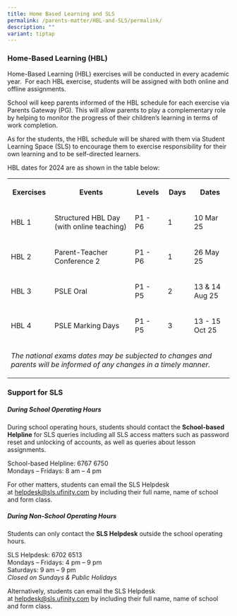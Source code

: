 ```yaml
---
title: Home Based Learning and SLS
permalink: /parents-matter/HBL-and-SLS/permalink/
description: ""
variant: tiptap
---
```

<h3><strong>Home-Based Learning (HBL)</strong></h3>
<p>Home-Based Learning (HBL) exercises will be conducted in every academic
year.&nbsp; For each HBL exercise, students will be assigned with both
online and offline assignments.</p>
<p>School will keep parents informed of the HBL schedule for each exercise
via Parents Gateway (PG). This will allow parents to play a complementary
role by helping to monitor the progress of their children’s learning in
terms of work completion.</p>
<p>As for the students, the HBL schedule will be shared with them via Student
Learning Space (SLS) to encourage them to exercise responsibility for their
own learning and to be self-directed learners.</p>
<p>HBL dates for 2024 are as shown in the table below:</p>
<table style="minWidth: 125px">
<colgroup>
<col>
<col>
<col>
<col>
<col>
</colgroup>
<tbody>
<tr>
<th rowspan="1" colspan="1">
<p><strong>Exercises</strong>
</p>
</th>
<th rowspan="1" colspan="1">
<p><strong>Events</strong>
</p>
</th>
<th rowspan="1" colspan="1">
<p><strong>Levels</strong>
</p>
</th>
<th rowspan="1" colspan="1">
<p><strong>Days</strong>
</p>
</th>
<th rowspan="1" colspan="1">
<p><strong>Dates</strong>
</p>
</th>
</tr>
<tr>
<td rowspan="1" colspan="1">
<p>HBL 1</p>
</td>
<td rowspan="1" colspan="1">
<p>Structured HBL Day (with online teaching)</p>
</td>
<td rowspan="1" colspan="1">
<p>P1 - P6</p>
</td>
<td rowspan="1" colspan="1">
<p>1</p>
</td>
<td rowspan="1" colspan="1">
<p>10 Mar 25</p>
</td>
</tr>
<tr>
<td rowspan="1" colspan="1">
<p>HBL 2</p>
</td>
<td rowspan="1" colspan="1">
<p>Parent-Teacher Conference 2</p>
</td>
<td rowspan="1" colspan="1">
<p>P1 - P6</p>
</td>
<td rowspan="1" colspan="1">
<p>1</p>
</td>
<td rowspan="1" colspan="1">
<p>26 May 25</p>
</td>
</tr>
<tr>
<td rowspan="1" colspan="1">
<p>HBL 3</p>
</td>
<td rowspan="1" colspan="1">
<p>PSLE Oral</p>
</td>
<td rowspan="1" colspan="1">
<p>P1 - P5</p>
</td>
<td rowspan="1" colspan="1">
<p>2</p>
</td>
<td rowspan="1" colspan="1">
<p>13 &amp; 14 Aug 25</p>
</td>
</tr>
<tr>
<td rowspan="1" colspan="1">
<p>HBL 4</p>
</td>
<td rowspan="1" colspan="1">
<p>PSLE Marking Days</p>
</td>
<td rowspan="1" colspan="1">
<p>P1 - P5</p>
</td>
<td rowspan="1" colspan="1">
<p>3</p>
</td>
<td rowspan="1" colspan="1">
<p>13 - 15 Oct 25</p>
</td>
</tr>
<tr>
<td rowspan="1" colspan="5">
<p><em>The national exams dates may be subjected to changes and parents will be informed of any changes in a timely manner.</em>
</p>
</td>
</tr>
</tbody>
</table>
<h3><strong>Support for SLS</strong></h3>
<h5><strong>During School Operating Hours</strong></h5>
<p>During school operating hours, students should contact the&nbsp;<strong>School-based Helpline</strong>&nbsp;for
SLS queries including all SLS access matters such as password reset and
unlocking of accounts, as well as queries about lesson assignments.</p>
<p>School-based Helpline: 6767 6750&nbsp;
<br>Mondays – Fridays: 8 am – 4 pm</p>
<p>For other matters, students can email the SLS Helpdesk at&nbsp;<a href="mailto:helpdesk@sls.ufinity.com" rel="noopener noreferrer nofollow" target="_blank">helpdesk@sls.ufinity.com</a>&nbsp;by
including their full name, name of school and form class.</p>
<h5><strong>During Non-School Operating Hours</strong></h5>
<p>Students can only contact the&nbsp;<strong>SLS Helpdesk</strong>&nbsp;outside
the school operating hours.</p>
<p>SLS Helpdesk: 6702 6513&nbsp;
<br>Mondays – Fridays: 4 pm – 9 pm
<br>Saturdays: 9 am – 9 pm
<br><em>Closed on Sundays &amp; Public Holidays</em>
</p>
<p>Alternatively, students can email the SLS Helpdesk at&nbsp;<a href="mailto:helpdesk@sls.ufinity.com" rel="noopener noreferrer nofollow" target="_blank">helpdesk@sls.ufinity.com</a>&nbsp;by
including their full name, name of school and form class.</p>